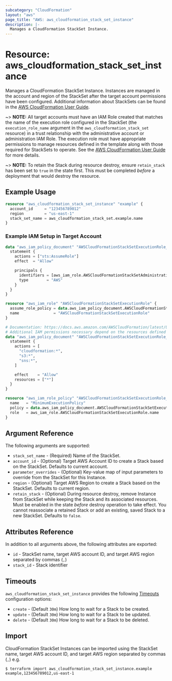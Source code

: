 ```yaml
---
subcategory: "CloudFormation"
layout: "aws"
page_title: "AWS: aws_cloudformation_stack_set_instance"
description: |-
  Manages a CloudFormation StackSet Instance.
---
```


# Resource: aws_cloudformation_stack_set_instance

Manages a CloudFormation StackSet Instance. Instances are managed in the account and region of the StackSet after the target account permissions have been configured. Additional information about StackSets can be found in the [AWS CloudFormation User Guide](https://docs.aws.amazon.com/AWSCloudFormation/latest/UserGuide/what-is-cfnstacksets.html).

~> **NOTE:** All target accounts must have an IAM Role created that matches the name of the execution role configured in the StackSet (the `execution_role_name` argument in the `aws_cloudformation_stack_set` resource) in a trust relationship with the administrative account or administration IAM Role. The execution role must have appropriate permissions to manage resources defined in the template along with those required for StackSets to operate. See the [AWS CloudFormation User Guide](https://docs.aws.amazon.com/AWSCloudFormation/latest/UserGuide/stacksets-prereqs.html) for more details.

~> **NOTE:** To retain the Stack during resource destroy, ensure `retain_stack` has been set to `true` in the state first. This must be completed _before_ a deployment that would destroy the resource.

## Example Usage

```terraform
resource "aws_cloudformation_stack_set_instance" "example" {
  account_id     = "123456789012"
  region         = "us-east-1"
  stack_set_name = aws_cloudformation_stack_set.example.name
}
```

### Example IAM Setup in Target Account

```terraform
data "aws_iam_policy_document" "AWSCloudFormationStackSetExecutionRole_assume_role_policy" {
  statement {
    actions = ["sts:AssumeRole"]
    effect  = "Allow"

    principals {
      identifiers = [aws_iam_role.AWSCloudFormationStackSetAdministrationRole.arn]
      type        = "AWS"
    }
  }
}

resource "aws_iam_role" "AWSCloudFormationStackSetExecutionRole" {
  assume_role_policy = data.aws_iam_policy_document.AWSCloudFormationStackSetExecutionRole_assume_role_policy.json
  name               = "AWSCloudFormationStackSetExecutionRole"
}

# Documentation: https://docs.aws.amazon.com/AWSCloudFormation/latest/UserGuide/stacksets-prereqs.html
# Additional IAM permissions necessary depend on the resources defined in the StackSet template
data "aws_iam_policy_document" "AWSCloudFormationStackSetExecutionRole_MinimumExecutionPolicy" {
  statement {
    actions = [
      "cloudformation:*",
      "s3:*",
      "sns:*",
    ]

    effect    = "Allow"
    resources = ["*"]
  }
}

resource "aws_iam_role_policy" "AWSCloudFormationStackSetExecutionRole_MinimumExecutionPolicy" {
  name   = "MinimumExecutionPolicy"
  policy = data.aws_iam_policy_document.AWSCloudFormationStackSetExecutionRole_MinimumExecutionPolicy.json
  role   = aws_iam_role.AWSCloudFormationStackSetExecutionRole.name
}
```

## Argument Reference

The following arguments are supported:

* `stack_set_name` - (Required) Name of the StackSet.
* `account_id` - (Optional) Target AWS Account ID to create a Stack based on the StackSet. Defaults to current account.
* `parameter_overrides` - (Optional) Key-value map of input parameters to override from the StackSet for this Instance.
* `region` - (Optional) Target AWS Region to create a Stack based on the StackSet. Defaults to current region.
* `retain_stack` - (Optional) During resource destroy, remove Instance from StackSet while keeping the Stack and its associated resources. Must be enabled in the state _before_ destroy operation to take effect. You cannot reassociate a retained Stack or add an existing, saved Stack to a new StackSet. Defaults to `false`.

## Attributes Reference

In addition to all arguments above, the following attributes are exported:

* `id` - StackSet name, target AWS account ID, and target AWS region separated by commas (`,`)
* `stack_id` - Stack identifier

## Timeouts

`aws_cloudformation_stack_set_instance` provides the following [Timeouts](https://www.terraform.io/docs/configuration/blocks/resources/syntax.html#operation-timeouts) configuration options:

* `create` - (Default `30m`) How long to wait for a Stack to be created.
* `update` - (Default `30m`) How long to wait for a Stack to be updated.
* `delete` - (Default `30m`) How long to wait for a Stack to be deleted.

## Import

CloudFormation StackSet Instances can be imported using the StackSet name, target AWS account ID, and target AWS region separated by commas (`,`) e.g.

```
$ terraform import aws_cloudformation_stack_set_instance.example example,123456789012,us-east-1
```
